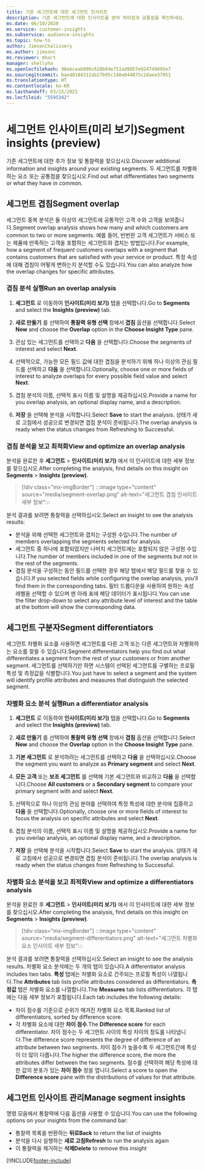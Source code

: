 ```yaml
---
title: 기존 세그먼트에 대한 세그먼트 인사이트
description: 기존 세그먼트에 대한 인사이트를 얻어 차이점과 공통점을 확인하세요.
ms.date: 06/10/2020
ms.service: customer-insights
ms.subservice: audience-insights
ms.topic: how-to
author: JimsonChalissery
ms.author: jimsonc
ms.reviewer: mhart
manager: shellyha
ms.openlocfilehash: 90ebcaab896c628b04e751ad9857e924749895e7
ms.sourcegitcommit: bae40184312ab27b95c140a044875c2daea37951
ms.translationtype: HT
ms.contentlocale: ko-KR
ms.lasthandoff: 03/15/2021
ms.locfileid: "5595342"
---
```

# <a name="segment-insights-preview"></a><span data-ttu-id="32969-103">세그먼트 인사이트(미리 보기)</span><span class="sxs-lookup"><span data-stu-id="32969-103">Segment insights (preview)</span></span>

<span data-ttu-id="32969-104">기존 세그먼트에 대한 추가 정보 및 통찰력을 찾으십시오.</span><span class="sxs-lookup"><span data-stu-id="32969-104">Discover additional information and insights around your existing segments.</span></span> <span data-ttu-id="32969-105">두 세그먼트를 차별화하는 요소 또는 공통점을 찾으십시오.</span><span class="sxs-lookup"><span data-stu-id="32969-105">Find out what differentiates two segments or what they have in common.</span></span>

## <a name="segment-overlap"></a><span data-ttu-id="32969-106">세그먼트 겹침</span><span class="sxs-lookup"><span data-stu-id="32969-106">Segment overlap</span></span>

<span data-ttu-id="32969-107">세그먼트 중복 분석은 둘 이상의 세그먼트에 공통적인 고객 수와 고객을 보여줍니다.</span><span class="sxs-lookup"><span data-stu-id="32969-107">Segment overlap analysis shows how many and which customers are common to two or more segments.</span></span> <span data-ttu-id="32969-108">예를 들어, 빈번한 고객 세그먼트가 서비스 또는 제품에 만족하는 고객을 포함하는 세그먼트와 겹치는 방법입니다.</span><span class="sxs-lookup"><span data-stu-id="32969-108">For example, how a segment of frequent customers overlaps with a segment that contains customers that are satisfied with your service or product.</span></span>
<span data-ttu-id="32969-109">특정 속성에 대해 겹침이 어떻게 변하는지 분석할 수도 있습니다.</span><span class="sxs-lookup"><span data-stu-id="32969-109">You can also analyze how the overlap changes for specific attributes.</span></span>

### <a name="run-an-overlap-analysis"></a><span data-ttu-id="32969-110">겹침 분석 실행</span><span class="sxs-lookup"><span data-stu-id="32969-110">Run an overlap analysis</span></span>

1. <span data-ttu-id="32969-111">**세그먼트** 로 이동하여 **인사이트(미리 보기)** 탭을 선택합니다.</span><span class="sxs-lookup"><span data-stu-id="32969-111">Go to **Segments** and select the **Insights (preview)** tab.</span></span>

1. <span data-ttu-id="32969-112">**새로 만들기** 를 선택하여 **통찰력 유형 선택** 창에서 **겹침** 옵션을 선택합니다.</span><span class="sxs-lookup"><span data-stu-id="32969-112">Select **New** and choose the **Overlap** option in the **Choose Insight Type** pane.</span></span>

1. <span data-ttu-id="32969-113">관심 있는 세그먼트를 선택하고 **다음** 을 선택합니다.</span><span class="sxs-lookup"><span data-stu-id="32969-113">Choose the segments of interest and select **Next**.</span></span>

1. <span data-ttu-id="32969-114">선택적으로, 가능한 모든 필드 값에 대한 겹침을 분석하기 위해 하나 이상의 관심 필드를 선택하고 **다음** 을 선택합니다.</span><span class="sxs-lookup"><span data-stu-id="32969-114">Optionally, choose one or more fields of interest to analyze overlaps for every possible field value and select **Next**.</span></span>

1. <span data-ttu-id="32969-115">겹침 분석의 이름, 선택적 표시 이름 및 설명을 제공하십시오.</span><span class="sxs-lookup"><span data-stu-id="32969-115">Provide a name for you overlap analysis, an optional display name, and a description.</span></span>

1. <span data-ttu-id="32969-116">**저장** 을 선택해 분석을 시작합니다.</span><span class="sxs-lookup"><span data-stu-id="32969-116">Select **Save** to start the analysis.</span></span> <span data-ttu-id="32969-117">상태가 새로 고침에서 성공으로 변경되면 겹침 분석이 준비됩니다.</span><span class="sxs-lookup"><span data-stu-id="32969-117">The overlap analysis is ready when the status changes from Refreshing to Successful.</span></span>

### <a name="view-and-optimize-an-overlap-analysis"></a><span data-ttu-id="32969-118">겹침 분석을 보고 최적화</span><span class="sxs-lookup"><span data-stu-id="32969-118">View and optimize an overlap analysis</span></span>

<span data-ttu-id="32969-119">분석을 완료한 후 **세그먼트** > **인사이트(미리 보기)** 에서 이 인사이트에 대한 세부 정보를 찾으십시오.</span><span class="sxs-lookup"><span data-stu-id="32969-119">After completing the analysis, find details on this insight on **Segments** > **Insights (preview)**.</span></span>

> [!div class="mx-imgBorder"]
> :::image type="content" source="media/segment-overlap.png" alt-text="세그먼트 겹침 인사이트 세부 정보":::

<span data-ttu-id="32969-121">분석 결과를 보려면 통찰력을 선택하십시오.</span><span class="sxs-lookup"><span data-stu-id="32969-121">Select an insight to see the analysis results:</span></span>

- <span data-ttu-id="32969-122">분석을 위해 선택한 세그먼트와 겹치는 구성원 수입니다.</span><span class="sxs-lookup"><span data-stu-id="32969-122">The number of members overlapping the segments selected for analysis.</span></span>
- <span data-ttu-id="32969-123">세그먼트 중 하나에 포함되었지만 나머지 세그먼트에는 포함되지 않은 구성원 수입니다.</span><span class="sxs-lookup"><span data-stu-id="32969-123">The number of members included in one of the segments but not in the rest of the segments.</span></span>
- <span data-ttu-id="32969-124">겹침 분석을 구성하는 동안 필드를 선택한 경우 해당 탭에서 해당 필드를 찾을 수 있습니다.</span><span class="sxs-lookup"><span data-stu-id="32969-124">If you selected fields while configuring the overlap analysis, you'll find them in the corresponding tabs.</span></span> <span data-ttu-id="32969-125">필터 드롭다운을 사용하여 원하는 속성 레벨을 선택할 수 있으며 맨 아래 표에 해당 데이터가 표시됩니다.</span><span class="sxs-lookup"><span data-stu-id="32969-125">You can use the filter drop-down to select any attribute level of interest and the table at the bottom will show the corresponding data.</span></span>

## <a name="segment-differentiators"></a><span data-ttu-id="32969-126">세그먼트 구분자</span><span class="sxs-lookup"><span data-stu-id="32969-126">Segment differentiators</span></span>

<span data-ttu-id="32969-127">세그먼트 차별화 요소를 사용하면 세그먼트를 다른 고객 또는 다른 세그먼트와 차별화하는 요소를 찾을 수 있습니다.</span><span class="sxs-lookup"><span data-stu-id="32969-127">Segment differentiators help you find out what differentiates a segment from the rest of your customers or from another segment.</span></span> <span data-ttu-id="32969-128">세그먼트를 선택하기만 하면 시스템이 선택된 세그먼트를 구별하는 프로필 특성 및 측정값을 식별합니다.</span><span class="sxs-lookup"><span data-stu-id="32969-128">You just have to select a segment and the system will identify profile attributes and measures that distinguish the selected segment.</span></span>

### <a name="run-a-differentiator-analysis"></a><span data-ttu-id="32969-129">차별화 요소 분석 실행</span><span class="sxs-lookup"><span data-stu-id="32969-129">Run a differentiator analysis</span></span>

1. <span data-ttu-id="32969-130">**세그먼트** 로 이동하여 **인사이트(미리 보기)** 탭을 선택합니다.</span><span class="sxs-lookup"><span data-stu-id="32969-130">Go to **Segments** and select the **Insights (preview)** tab.</span></span>

1. <span data-ttu-id="32969-131">**새로 만들기** 를 선택하여 **통찰력 유형 선택** 창에서 **겹침** 옵션을 선택합니다.</span><span class="sxs-lookup"><span data-stu-id="32969-131">Select **New** and choose the **Overlap** option in the **Choose Insight Type** pane.</span></span>

1. <span data-ttu-id="32969-132">**기본 세그먼트** 로 분석하려는 세그먼트를 선택하고 **다음** 을 선택하십시오.</span><span class="sxs-lookup"><span data-stu-id="32969-132">Choose the segment you want to analyze as **Primary segment** and select **Next**.</span></span>

1. <span data-ttu-id="32969-133">**모든 고객** 또는 **보조 세그먼트** 를 선택해 기본 세그먼트와 비교하고 **다음** 을 선택합니다.</span><span class="sxs-lookup"><span data-stu-id="32969-133">Choose **All customers** or a **Secondary segment** to compare your primary segment with and select **Next**.</span></span>

1. <span data-ttu-id="32969-134">선택적으로 하나 이상의 관심 분야를 선택하여 특정 특성에 대한 분석에 집중하고 **다음** 을 선택합니다.</span><span class="sxs-lookup"><span data-stu-id="32969-134">Optionally, choose one or more fields of interest to focus the analysis on specific attributes and select **Next**.</span></span>

1. <span data-ttu-id="32969-135">겹침 분석의 이름, 선택적 표시 이름 및 설명을 제공하십시오.</span><span class="sxs-lookup"><span data-stu-id="32969-135">Provide a name for you overlap analysis, an optional display name, and a description.</span></span>

1. <span data-ttu-id="32969-136">**저장** 을 선택해 분석을 시작합니다.</span><span class="sxs-lookup"><span data-stu-id="32969-136">Select **Save** to start the analysis.</span></span> <span data-ttu-id="32969-137">상태가 새로 고침에서 성공으로 변경되면 겹침 분석이 준비됩니다.</span><span class="sxs-lookup"><span data-stu-id="32969-137">The overlap analysis is ready when the status changes from Refreshing to Successful.</span></span>

### <a name="view-and-optimize-a-differentiators-analysis"></a><span data-ttu-id="32969-138">차별화 요소 분석을 보고 최적화</span><span class="sxs-lookup"><span data-stu-id="32969-138">View and optimize a differentiators analysis</span></span>

<span data-ttu-id="32969-139">분석을 완료한 후 **세그먼트** > **인사이트(미리 보기)** 에서 이 인사이트에 대한 세부 정보를 찾으십시오.</span><span class="sxs-lookup"><span data-stu-id="32969-139">After completing the analysis, find details on this insight on **Segments** > **Insights (preview)**.</span></span>

> [!div class="mx-imgBorder"]
> :::image type="content" source="media/segment-differentiators.png" alt-text="세그먼트 차별화 요소 인사이트 세부 정보":::

<span data-ttu-id="32969-141">분석 결과를 보려면 통찰력을 선택하십시오.</span><span class="sxs-lookup"><span data-stu-id="32969-141">Select an insight to see the analysis results.</span></span> <span data-ttu-id="32969-142">차별화 요소 분석에는 두 개의 탭이 있습니다.</span><span class="sxs-lookup"><span data-stu-id="32969-142">A differentiator analysis includes two tabs.</span></span> <span data-ttu-id="32969-143">**특성** 탭에는 차별화 요소로 간주되는 프로필 특성이 나열됩니다.</span><span class="sxs-lookup"><span data-stu-id="32969-143">The **Attributes** tab lists profile attributes considered as differentiators.</span></span> <span data-ttu-id="32969-144">**측정값** 탭은 차별화 요소를 나열합니다.</span><span class="sxs-lookup"><span data-stu-id="32969-144">The **Measures** tab lists differentiators.</span></span> <span data-ttu-id="32969-145">각 탭에는 다음 세부 정보가 포함됩니다.</span><span class="sxs-lookup"><span data-stu-id="32969-145">Each tab includes the following details:</span></span>

- <span data-ttu-id="32969-146">차이 점수를 기준으로 순위가 매겨진 차별화 요소 목록.</span><span class="sxs-lookup"><span data-stu-id="32969-146">Ranked list of differentiators, sorted by difference score.</span></span>
- <span data-ttu-id="32969-147">각 차별화 요소에 대한 **차이 점수**.</span><span class="sxs-lookup"><span data-stu-id="32969-147">The **Difference score** for each differentiator.</span></span> <span data-ttu-id="32969-148">차이 점수는 두 세그먼트 사이의 특성 차이의 정도를 나타냅니다.</span><span class="sxs-lookup"><span data-stu-id="32969-148">The difference score represents the degree of difference of an attribute between two segments.</span></span> <span data-ttu-id="32969-149">차이 점수가 높을수록 두 세그먼트간에 특성이 더 많이 다릅니다.</span><span class="sxs-lookup"><span data-stu-id="32969-149">The higher the difference score, the more the attributes differ between the two segments.</span></span> <span data-ttu-id="32969-150">점수를 선택하여 해당 특성에 대한 값의 분포가 있는 **차이 점수** 창을 엽니다.</span><span class="sxs-lookup"><span data-stu-id="32969-150">Select a score to open the **Difference score** pane with the distributions of values for that attribute.</span></span>

## <a name="manage-segment-insights"></a><span data-ttu-id="32969-151">세그먼트 인사이트 관리</span><span class="sxs-lookup"><span data-stu-id="32969-151">Manage segment insights</span></span>

<span data-ttu-id="32969-152">명령 모음에서 통찰력에 다음 옵션을 사용할 수 있습니다.</span><span class="sxs-lookup"><span data-stu-id="32969-152">You can use the following options on your insights from the command bar:</span></span>

- <span data-ttu-id="32969-153">통찰력 목록을 반환하는 **뒤로**</span><span class="sxs-lookup"><span data-stu-id="32969-153">**Back** to return the list of insights</span></span>
- <span data-ttu-id="32969-154">분석을 다시 실행하는 **새로 고침**</span><span class="sxs-lookup"><span data-stu-id="32969-154">**Refresh** to run the analysis again</span></span>
- <span data-ttu-id="32969-155">이 통찰력을 제거하는 **삭제**</span><span class="sxs-lookup"><span data-stu-id="32969-155">**Delete** to remove this insight</span></span>


[!INCLUDE[footer-include](../includes/footer-banner.md)]
